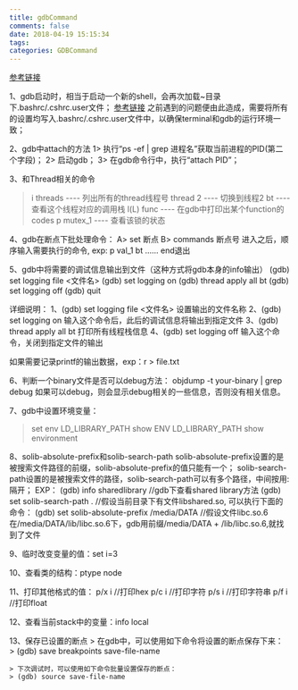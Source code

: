 ```yaml
---
title: gdbCommand
comments: false
date: 2018-04-19 15:15:34
tags:
categories: GDBCommand
---
```


[参考链接](https://blog.csdn.net/yuyunliuhen/article/details/41673599)


1、gdb启动时，相当于启动一个新的shell，会再次加载~目录下.bashrc/.cshrc.user文件；
   [参考链接](http://blog.sina.com.cn/s/blog_80ce3a550101m3l5.html)
   之前遇到的问题便由此造成，需要将所有的设置均写入.bashrc/.cshrc.user文件中，以确保terminal和gdb的运行环境一致；


2、gdb中attach的方法
   1> 执行“ps -ef | grep 进程名”获取当前进程的PID(第二个字段)；
   2> 启动gdb；
   3> 在gdb命令行中，执行“attach PID”；


3、和Thread相关的命令
   > i threads ---- 列出所有的thread线程号
   > thread 2  ---- 切换到线程2
   > bt        ---- 查看这个线程对应的调用栈
   > l(L) func ---- 在gdb中打印出某个function的codes
   > p mutex\_1 ---- 查看该锁的状态


4、gdb在断点下批处理命令：
   A> set 断点
   B> commands 断点号
   	       进入之后，顺序输入需要执行的命令,
	  exp: p val_1
	       bt
	       ......
               end退出


5、gdb中将需要的调试信息输出到文件（这种方式将gdb本身的info输出）
   (gdb) set logging file <文件名>
   (gdb) set logging on
   (gdb) thread apply all bt
   (gdb) set logging off
   (gdb) quit

详细说明：
   1、(gdb) set logging file <文件名>
      设置输出的文件名称
   2、(gdb) set logging on
      输入这个命令后，此后的调试信息将输出到指定文件
   3、(gdb) thread apply all bt
      打印所有线程栈信息
   4、(gdb) set logging off
      输入这个命令，关闭到指定文件的输出

   如果需要记录printf的输出数据，exp：r > file.txt


6、判断一个binary文件是否可以debug方法：
   objdump -t your-binary | grep debug
   如果可以debug，则会显示debug相关的一些信息，否则没有相关信息。


7、gdb中设置环境变量：
   > set  env LD\_LIBRARY\_PATH
   > show ENV LD\_LIBRARY\_PATH
   > show environment


8、solib-absolute-prefix和solib-search-path
   solib-absolute-prefix设置的是被搜索文件路径的前缀，solib-absolute-prefix的值只能有一个；
   solib-search-path设置的是被搜索文件的路径，solib-search-path可以有多个路径，中间按用:隔开；
   EXP：
   (gdb) info sharedlibrary                    //gdb下查看shared library方法
   (gdb) set solib-search-path .               //假设当前目录下有文件libshared.so, 可以执行下面的命令：
   (gdb) set solib-absolute-prefix /media/DATA //假设文件libc.so.6在/media/DATA/lib/libc.so.6下，gdb用前缀/media/DATA + /lib/libc.so.6,就找到了文件


9、临时改变变量的值：set i=3


10、查看类的结构：ptype node


11、打印其他格式的值：
    p/x i    //打印hex
    p/c i    //打印字符
    p/s i    //打印字符串
    p/f i    //打印float


12、查看当前stack中的变量：info local


13、保存已设置的断点
    > 在gdb中，可以使用如下命令将设置的断点保存下来：
    > (gdb) save breakpoints save-file-name

    > 下次调试时，可以使用如下命令批量设置保存的断点：
    > (gdb) source save-file-name
